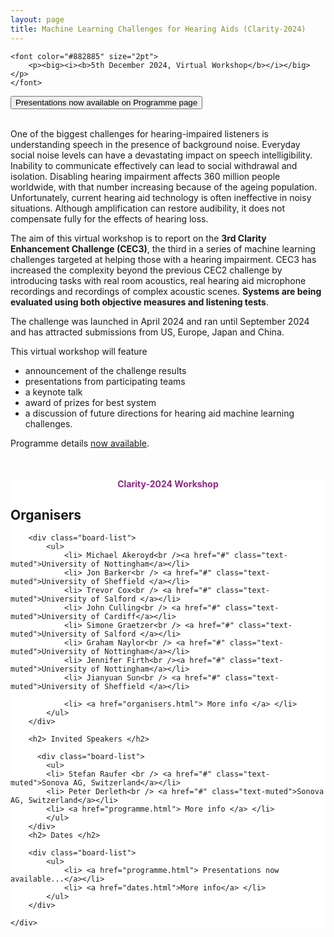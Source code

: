 ```yaml
---
layout: page
title: Machine Learning Challenges for Hearing Aids (Clarity-2024)
---
```


<div class="row">

<div class="col-md-9">

    <font color="#882885" size="2pt">
        <p><big><i><b>5th December 2024, Virtual Workshop</b></i></big></p>
    </font>

<a href="https://claritychallenge.org/clarity2024-workshop/programme.html" target="_blank">
      <button class="btn btn-primary">Presentations now available on Programme page</button>
    </a>

<br/>
<br/>
<p>One of the biggest challenges for hearing-impaired listeners is understanding speech in the presence of background noise. Everyday social noise levels can have a devastating impact on speech intelligibility. Inability to communicate effectively can lead to social withdrawal and isolation. Disabling hearing impairment affects 360 million people worldwide, with that number increasing because of the ageing population. Unfortunately, current hearing aid technology is often ineffective in noisy situations. Although amplification can restore audibility, it does not compensate fully for the effects of hearing loss.</p>

<p>The aim of this virtual workshop is to report on the <b>3rd Clarity Enhancement Challenge (CEC3)</b>, the third in a series of machine learning challenges targeted at helping those with a hearing impairment. CEC3 has increased the complexity beyond the previous CEC2 challenge by introducing tasks with real room acoustics, real hearing aid microphone recordings and recordings of complex acoustic scenes. <b>Systems are being evaluated using both objective measures and listening tests</b>.</p>

<p>The challenge was launched in April 2024 and ran until September 2024 and has attracted submissions from US, Europe, Japan and China.</p>

<p>
This virtual workshop will feature
<ul>
<li> announcement of the challenge results  </li>
<li> presentations from participating teams  </li>
<li> a keynote talk </li>
<li> award of prizes for best system</li>
<li> a discussion of future directions for hearing aid machine learning challenges. </li>
</ul>
</p>

<p> Programme details  <a href="programme.html">now available</a>.</p>

<br>
<br>

</div>

<div class="col-md-3" style="background:#FFF; margin:0px 0px 0px 0px">
    <div class="box">
        <center>
            <font color="#882885"><b>Clarity-2024 Workshop</b></font>
        </center>
        <!-- <center><i>Virtual Workshop</i></center> -->
        <h2>Organisers</h2>

        <div class="board-list">
            <ul>
                <li> Michael Akeroyd<br /><a href="#" class="text-muted">University of Nottingham</a></li>
                <li> Jon Barker<br /> <a href="#" class="text-muted">University of Sheffield </a></li>
                <li> Trevor Cox<br /> <a href="#" class="text-muted">University of Salford </a></li>
                <li> John Culling<br /> <a href="#" class="text-muted">University of Cardiff</a></li>
                <li> Simone Graetzer<br /> <a href="#" class="text-muted">University of Salford </a></li>
                <li> Graham Naylor<br /> <a href="#" class="text-muted">University of Nottingham</a></li>
                <li> Jennifer Firth<br /><a href="#" class="text-muted">University of Nottingham</a></li>
                <li> Jianyuan Sun<br /> <a href="#" class="text-muted">University of Sheffield </a></li>

                <li> <a href="organisers.html"> More info </a> </li>
            </ul>
        </div>

        <h2> Invited Speakers </h2>

          <div class="board-list">
            <ul>
            <li> Stefan Raufer <br /> <a href="#" class="text-muted">Sonova AG, Switzerland</a></li>                 
            <li> Peter Derleth<br /> <a href="#" class="text-muted">Sonova AG, Switzerland</a></li>                 
            <li> <a href="programme.html"> More info </a> </li>
            </ul>
        </div>
        <h2> Dates </h2>

        <div class="board-list">
            <ul>
                <li> <a href="programme.html"> Presentations now available...</a></li>
                <li> <a href="dates.html">More info</a> </li>
            </ul>
        </div>
        
    </div>

</div>

</div>
